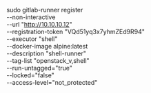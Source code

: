 sudo gitlab-runner register \
  --non-interactive \
  --url "http://10.10.10.12" \
  --registration-token "VQd51yq3x7yhmZEd9R94" \
  --executor "shell" \
  --docker-image alpine:latest \
  --description "shell-runner" \
  --tag-list "openstack_v,shell" \
  --run-untagged="true" \
  --locked="false" \
  --access-level="not_protected"